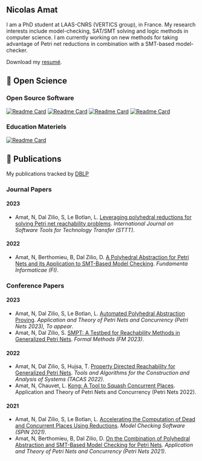 ## Nicolas Amat

I am a PhD student at LAAS-CNRS (VERTICS group), in France. My research interests include
model-checking, SAT/SMT solving and logic methods in computer science. I am
currently working on new methods for taking advantage of Petri net reductions in combination with a SMT-based model-checker.

Download my [resumé](https://homepages.laas.fr/namat/media/Amat_CV.pdf).

## 🔭 Open Science

### Open Source Software

[![Readme Card](https://github-readme-stats.vercel.app/api/pin/?username=nicolasAmat&repo=SMPT&theme=tokyonight)](https://github.com/nicolasAmat/SMPT)
[![Readme Card](https://github-readme-stats.vercel.app/api/pin/?username=nicolasAmat&repo=Kong&theme=tokyonight)](https://github.com/nicolasAmat/Kong)
[![Readme Card](https://github-readme-stats.vercel.app/api/pin/?username=nicolasAmat&repo=Reductron&theme=tokyonight)](https://github.com/nicolasAmat/Reductron)
[![Readme Card](https://github-readme-stats.vercel.app/api/pin/?username=nicolasAmat&repo=tipx&theme=tokyonight)](https://github.com/adriencaccia/tipx)

### Education Materiels

[![Readme Card](https://github-readme-stats.vercel.app/api/pin/?username=nicolasAmat&repo=uSMPT&theme=tokyonight)](https://github.com/adriencaccia/uSMPT)

## 📖 Publications

My publications tracked by [DBLP](https://dblp.org/pid/290/7553.html)

### Journal Papers

#### 2023

- Amat, N, Dal Zilio, S, Le Botlan, L. [Leveraging polyhedral reductions for solving Petri net reachability problems](doi.org/10.1007/s10009-022-00694-8). *International Journal on Software Tools for Technology Transfer (STTT)*.

#### 2022

- Amat, N, Berthomieu, B, Dal Zilio, D. [A Polyhedral Abstraction for Petri Nets and its Application to SMT-Based Model Checking](doi.org/10.3233/FI-222134). *Fundamenta Informaticae (FI)*.

### Conference Papers

#### 2023

- Amat, N, Dal Zilio, S, Le Botlan, L. [Automated Polyhedral Abstraction Proving](https://petrinets2023.deec.fct.unl.pt/). *Application and Theory of Petri Nets and Concurrency (Petri Nets 2023), To appear*.
- Amat, N, Dal Zilio, S. [SMPT: A Testbed for Reachability Methods in Generalized Petri Nets](doi.org/10.1007/978-3-031-27481-7_25). *Formal Methods (FM 2023)*.
  
#### 2022

- Amat, N, Dal Zilio, S, Hujsa, T. [Property Directed Reachability for Generalized Petri Nets](doi.org/10.1007/978-3-030-99524-9_28). *Tools and Algorithms for the Construction and Analysis of Systems (TACAS 2022)*.
- Amat, N, Chauvet, L. [Kong: A Tool to Squash Concurrent Places](doi.org/10.1007/978-3-031-06653-5_6). Application and Theory of Petri Nets and Concurrency (Petri Nets 2022).

#### 2021

- Amat, N, Dal Zilio, S, Le Botlan, L. [Accelerating the Computation of Dead and Concurrent Places Using Reductions](doi.org/10.1007/978-3-030-84629-9_3). *Model Checking Software (SPIN 2021)*.
- Amat, N, Berthomieu, B, Dal Zilio, D. [On the Combination of Polyhedral Abstraction and SMT-Based Model Checking for Petri Nets](doi.org/10.1007/978-3-030-76983-3_9). *Application and Theory of Petri Nets and Concurrency (Petri Nets 2021)*.
    
